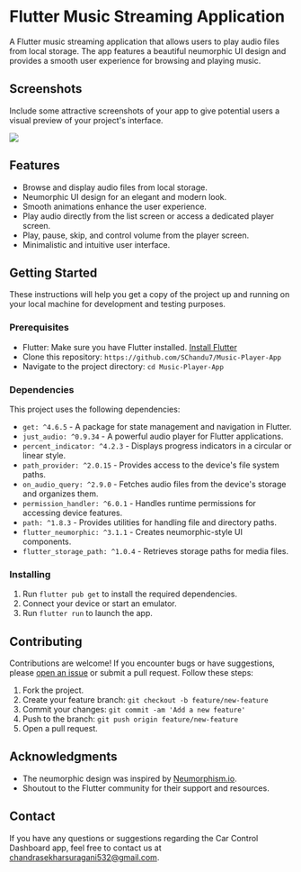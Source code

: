 # Flutter Music Streaming Application

A Flutter music streaming application that allows users to play audio files from local storage. The app features a beautiful neumorphic UI design and provides a smooth user experience for browsing and playing music.

## Screenshots

Include some attractive screenshots of your app to give potential users a visual preview of your project's interface.

<img src="demo.png">

## Features

- Browse and display audio files from local storage.
- Neumorphic UI design for an elegant and modern look.
- Smooth animations enhance the user experience.
- Play audio directly from the list screen or access a dedicated player screen.
- Play, pause, skip, and control volume from the player screen.
- Minimalistic and intuitive user interface.

## Getting Started

These instructions will help you get a copy of the project up and running on your local machine for development and testing purposes.

### Prerequisites

- Flutter: Make sure you have Flutter installed. [Install Flutter](https://flutter.dev/docs/get-started/install)
- Clone this repository: `https://github.com/SChandu7/Music-Player-App`
- Navigate to the project directory: `cd Music-Player-App`

### Dependencies

This project uses the following dependencies:

- `get: ^4.6.5` - A package for state management and navigation in Flutter.
- `just_audio: ^0.9.34` - A powerful audio player for Flutter applications.
- `percent_indicator: ^4.2.3` - Displays progress indicators in a circular or linear style.
- `path_provider: ^2.0.15` - Provides access to the device's file system paths.
- `on_audio_query: ^2.9.0` - Fetches audio files from the device's storage and organizes them.
- `permission_handler: ^6.0.1` - Handles runtime permissions for accessing device features.
- `path: ^1.8.3` - Provides utilities for handling file and directory paths.
- `flutter_neumorphic: ^3.1.1` - Creates neumorphic-style UI components.
- `flutter_storage_path: ^1.0.4` - Retrieves storage paths for media files.


### Installing

1. Run `flutter pub get` to install the required dependencies.
2. Connect your device or start an emulator.
3. Run `flutter run` to launch the app.

## Contributing

Contributions are welcome! If you encounter bugs or have suggestions, please [open an issue](https://github.com/Hamad-Anwar/Neumorphic-Music_Player-Flutter) or submit a pull request. Follow these steps:

1. Fork the project.
2. Create your feature branch: `git checkout -b feature/new-feature`
3. Commit your changes: `git commit -am 'Add a new feature'`
4. Push to the branch: `git push origin feature/new-feature`
5. Open a pull request.


## Acknowledgments

- The neumorphic design was inspired by [Neumorphism.io](https://neumorphism.io/).
- Shoutout to the Flutter community for their support and resources.
## Contact

If you have any questions or suggestions regarding the Car Control Dashboard app, feel free to contact us at chandrasekharsuragani532@gmail.com.


